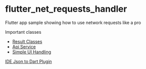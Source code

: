 # flutter_net_requests_handler

Flutter app sample showing how to use network requests like a pro

 Important classes
- [Result Classes](/lib/models/result_classes.dart)
- [Api Service](/lib/network_services/posts/posts_service.dart)
- [Simple UI Handling](/lib/main.dart#L80)

[IDE Json to Dart Plugin](https://plugins.jetbrains.com/plugin/12562-jsontodart-json-to-dart-)